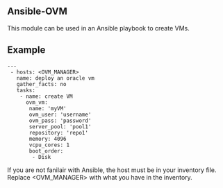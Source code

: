 ## Ansible-OVM ##
This module can be used in an Ansible playbook to create VMs. 

## Example ##

```
---
 - hosts: <OVM_MANAGER>
   name: deploy an oracle vm
   gather_facts: no
   tasks:
    - name: create VM
      ovm_vm:
       name: 'myVM'
       ovm_user: 'username'
       ovm_pass: 'password'
       server_pool: 'pool1'
       repository: 'repo1'
       memory: 4096
       vcpu_cores: 1
       boot_order:
        - Disk
```
        
If you are not fanilair with Ansible, the host must be in your inventory file. Replace <OVM_MANAGER> with what you have in the inventory.

